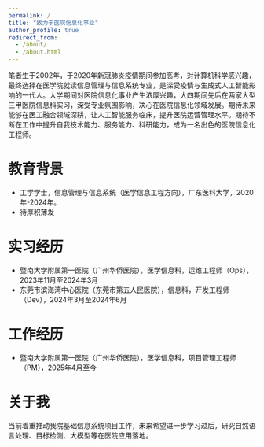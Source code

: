 ```yaml
---
permalink: /
title: "致力于医院信息化事业"
author_profile: true
redirect_from: 
  - /about/
  - /about.html
---
```



笔者生于2002年，于2020年新冠肺炎疫情期间参加高考，对计算机科学感兴趣，最终选择在医学院就读信息管理与信息系统专业，是深受疫情与生成式人工智能影响的一代人。大学期间对医院信息化事业产生浓厚兴趣，大四期间先后在两家大型三甲医院信息科实习，深受专业氛围影响，决心在医院信息化领域发展。期待未来能够在医工融合领域深耕，让人工智能服务临床，提升医院运营管理水平。期待不断在工作中提升自我技术能力、服务能力、科研能力，成为一名出色的医院信息化工程师。
# 教育背景
- 工学学士，信息管理与信息系统（医学信息工程方向），广东医科大学，2020年-2024年。
- 待厚积薄发
# 实习经历
- 暨南大学附属第一医院（广州华侨医院），医学信息科，运维工程师（Ops），2023年11月至2024年3月
- 东莞市滨海湾中心医院（东莞市第五人民医院），信息科，开发工程师（Dev），2024年3月至2024年6月
# 工作经历
- 暨南大学附属第一医院（广州华侨医院），医学信息科，项目管理工程师（PM），2025年4月至今
# 关于我
当前着重推动我院基础信息系统项目工作，未来希望进一步学习过后，研究自然语言处理、目标检测、大模型等在医院应用落地。